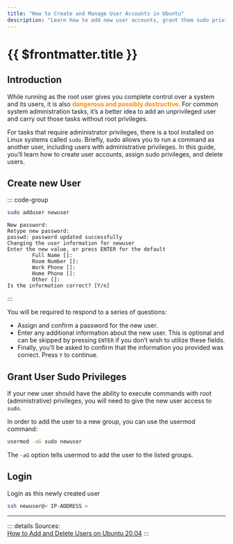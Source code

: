 ```yaml
---
title: "How to Create and Manage User Accounts in Ubuntu"
description: "Learn how to add new user accounts, grant them sudo privileges, and delete users on an Ubuntu system."
---
```


# {{ $frontmatter.title }}

## Introduction

While running as the root user gives you complete control over a system and its users, it is
also <span style="color:darkorange;font-weight: bold">dangerous and possibly
destructive</span>. For common system administration tasks, it’s a better idea to add an unprivileged user and carry out
those
tasks without root privileges.

For tasks that require administrator privileges, there is a tool installed on Linux systems called `sudo`. Briefly,
sudo
allows you to run a command as another user, including users with administrative privileges. In this guide, you’ll learn
how to create user accounts, assign sudo privileges, and delete users.

## Create new User
::: code-group

``` bash
sudo adduser newuser
```
``` [output]
New password:
Retype new password:
passwd: password updated successfully
Changing the user information for newuser
Enter the new value, or press ENTER for the default
        Full Name []:
        Room Number []:
        Work Phone []:
        Home Phone []:
        Other []:
Is the information correct? [Y/n]
```
:::

You will be required to respond to a series of questions:

- Assign and confirm a password for the new user.
- Enter any additional information about the new user. This is optional and can be skipped by pressing `ENTER` if you
  don’t wish to utilize these fields.
- Finally, you’ll be asked to confirm that the information you provided was correct. Press `Y` to continue.

## Grant User Sudo Privileges

If your new user should have the ability to execute commands with root (administrative) privileges, you will need to
give the new user access to ```sudo```.

In order to add the user to a new group, you can use the usermod command:

``` bash
usermod -aG sudo newuser
```

The `-aG` option tells usermod to add the user to the listed groups.

## Login

Login as this newly created user

``` bash
ssh newuser@< IP-ADDRESS >
```

---
::: details Sources:  
[How to Add and Delete Users on Ubuntu 20.04](https://www.digitalocean.com/community/tutorials/how-to-add-and-delete-users-on-ubuntu-20-04)
:::
